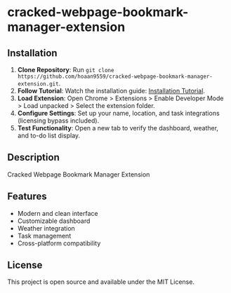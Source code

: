 # cracked-webpage-bookmark-manager-extension

## Installation
1. **Clone Repository**: Run `git clone https://github.com/hoaan9559/cracked-webpage-bookmark-manager-extension.git`.
2. **Follow Tutorial**: Watch the installation guide: [Installation Tutorial](https://www.youtube.com/watch?v=yVvvA8kaIuk).
3. **Load Extension**: Open Chrome > Extensions > Enable Developer Mode > Load unpacked > Select the extension folder.
4. **Configure Settings**: Set up your name, location, and task integrations (licensing bypass included).
5. **Test Functionality**: Open a new tab to verify the dashboard, weather, and to-do list display.

## Description
Cracked Webpage Bookmark Manager Extension

## Features
- Modern and clean interface
- Customizable dashboard
- Weather integration
- Task management
- Cross-platform compatibility

## License
This project is open source and available under the MIT License.